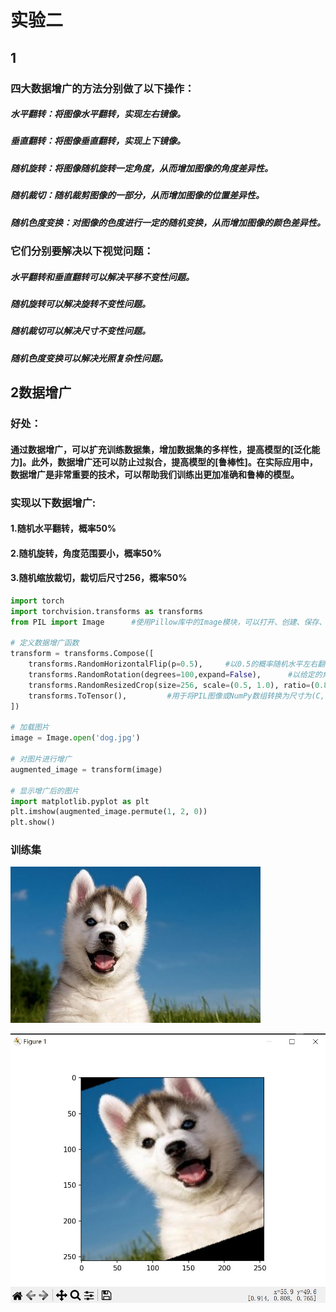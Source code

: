 # 实验二
## 1
### 四大数据增广的方法分别做了以下操作：

  ##### 水平翻转：将图像水平翻转，实现左右镜像。

  ##### 垂直翻转：将图像垂直翻转，实现上下镜像。

  ##### 随机旋转：将图像随机旋转一定角度，从而增加图像的角度差异性。
  
  ##### 随机裁切：随机裁剪图像的一部分，从而增加图像的位置差异性。
   
  ##### 随机色度变换：对图像的色度进行一定的随机变换，从而增加图像的颜色差异性。

### 它们分别要解决以下视觉问题：

  ##### 水平翻转和垂直翻转可以解决平移不变性问题。
 
  ##### 随机旋转可以解决旋转不变性问题。
  
  ##### 随机裁切可以解决尺寸不变性问题。
   
  ##### 随机色度变换可以解决光照复杂性问题。
  
  ## 2数据增广
  
  ### 好处：
  
  #### 通过数据增广，可以扩充训练数据集，增加数据集的多样性，提高模型的[泛化能力]。此外，数据增广还可以防止过拟合，提高模型的[鲁棒性]。在实际应用中，数据增广是非常重要的技术，可以帮助我们训练出更加准确和鲁棒的模型。
  
  ### 实现以下数据增广:
#### 1.随机水平翻转，概率50%

#### 2.随机旋转，角度范围要小，概率50%

#### 3.随机缩放裁切，裁切后尺寸256，概率50%

```python
import torch
import torchvision.transforms as transforms
from PIL import Image      #使用Pillow库中的Image模块，可以打开、创建、保存、缩放、裁剪、旋转和转换图像格式等操作

# 定义数据增广函数
transform = transforms.Compose([
    transforms.RandomHorizontalFlip(p=0.5),     #以0.5的概率随机水平左右翻转图像
    transforms.RandomRotation(degrees=100,expand=False),      #以给定的角度随机旋转输入的图像
    transforms.RandomResizedCrop(size=256, scale=(0.5, 1.0), ratio=(0.8, 1.2)),    #用于随机裁剪和缩放图像
    transforms.ToTensor(),         #用于将PIL图像或NumPy数组转换为尺寸为(C, H, W)的张量
])

# 加载图片
image = Image.open('dog.jpg')

# 对图片进行增广
augmented_image = transform(image)

# 显示增广后的图片
import matplotlib.pyplot as plt
plt.imshow(augmented_image.permute(1, 2, 0))
plt.show()
```
### 训练集

![增广前](https://github.com/4521junjie/Data-augmentation/blob/main/dog.jpg)

![增广后](https://github.com/4521junjie/Data-augmentation/blob/main/dog1.jpg)
